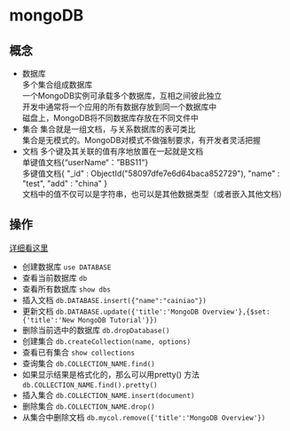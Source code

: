 # mongoDB
## 概念
+ 数据库  
多个集合组成数据库  
一个MongoDB实例可承载多个数据库，互相之间彼此独立  
开发中通常将一个应用的所有数据存放到同一个数据库中  
磁盘上，MongoDB将不同数据库存放在不同文件中  
+ 集合
集合就是一组文档，与关系数据库的表可类比  
集合是无模式的。MongoDB对模式不做强制要求，有开发者灵活把握  
+ 文档
多个键及其关联的值有序地放置在一起就是文档  
单键值文档{“userName“：”BBS11“}  
多键值文档{ "_id" : ObjectId("58097dfe7e6d64baca852729"), "name" : "test", "add" : "china" }  
文档中的值不仅可以是字符串，也可以是其他数据类型（或者嵌入其他文档）  

## 操作
<a href="https://www.yiibai.com/mongodb/mongodb_quick_guide.html" target="_blank">详细看这里</a>  
+ 创建数据库 `use DATABASE`
+ 查看当前数据库 `db`
+ 查看所有数据库 `show dbs`
+ 插入文档 `db.DATABASE.insert({"name":"cainiao"})`
+ 更新文档 `db.DATABASE.update({'title':'MongoDB Overview'},{$set:{'title':'New MongoDB Tutorial'}})`
+ 删除当前选中的数据库 `db.dropDatabase()`
+ 创建集合 `db.createCollection(name, options)`
+ 查看已有集合 `show collections`
+ 查询集合 `db.COLLECTION_NAME.find()`   
+ 如果显示结果是格式化的，那么可以用pretty() 方法 `db.COLLECTION_NAME.find().pretty()`
+ 插入集合 `db.COLLECTION_NAME.insert(document)`
+ 删除集合 `db.COLLECTION_NAME.drop()`
+ 从集合中删除文档 `db.mycol.remove({'title':'MongoDB Overview'})`
